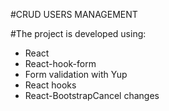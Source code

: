 #CRUD USERS MANAGEMENT

#The project is developed using:

- React
- React-hook-form
- Form validation with Yup
- React hooks
- React-BootstrapCancel changes





